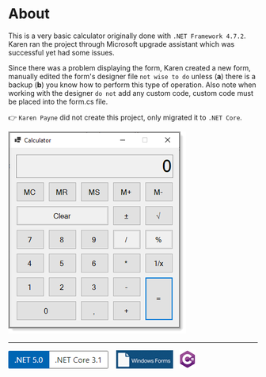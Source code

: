 ﻿# About

This is a very basic calculator originally done with `.NET Framework 4.7.2`. Karen ran the project through Microsoft upgrade assistant which was successful yet had some issues.

Since there was a problem displaying the form, Karen created a new form, manually edited the form's designer file `not wise to do` unless (**a**) there is a backup (**b**) you know how to perform this type of operation. Also note when working with the designer `do not` add any custom code, custom code must be placed into the form.cs file.

👉 `Karen Payne` did not create this project, only migrated it to `.NET Core`.


![figure](assets/figure1.png)

---

![img](assets/Versions.png) &nbsp;&nbsp;
![img](assets/windowsForms.png)&nbsp;&nbsp;
![img](assets/csharpSmall.png)



